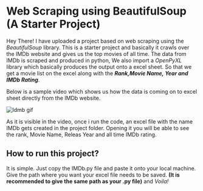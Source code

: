 # Web Scraping using BeautifulSoup (A Starter Project)
Hey There! I have uploaded a project based on web scraping using the _BeautifulSoup_ library. This is a starter project and basically it crawls over the IMDb website
and gives us the top movies of all time. The data from IMDb is scraped and produced in python, We also import a _OpenPyXL_ library which basically produces the output onto a excel sheet. So that we get a movie list on the excel along with the ***Rank,Movie Name, Year and IMDb Rating***.









Below is a sample video which shows us how the data is coming on to excel sheet directly from the IMDb website.


![Idmb gif](https://user-images.githubusercontent.com/115102401/234079585-f1375c38-67af-417a-bc84-83b7e7b25280.gif)




As it is visible in the video, once i run the code, an excel file with the name IMDb gets created in the project folder. Opening it you will be able to see the rank, Movie Name, Releas Year and all time IMDb rating.

## How to run this project?
It is simple. Just copy the IMDb.py file and paste it onto your local machine. Give the path where you want your excel file needs to be saved. 
**(It is recommended to give the same path as your .py file)** and _Voila!_ 
